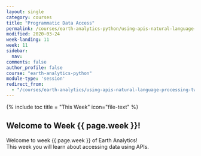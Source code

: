 ```yaml
---
layout: single
category: courses
title: "Programmatic Data Access"
permalink: /courses/earth-analytics-python/using-apis-natural-language-processing-twitter/
modified: 2020-03-24
week-landing: 11
week: 11
sidebar:
  nav:
comments: false
author_profile: false
course: "earth-analytics-python"
module-type: 'session'
redirect_from:
  - "/courses/earth-analytics/using-apis-natural-language-processing-twitter/" 
---
```

{% include toc title = "This Week" icon="file-text" %}

<div class="notice--info" markdown="1">

## <i class="fa fa-ship" aria-hidden="true"></i> Welcome to Week {{ page.week }}!

Welcome to week {{ page.week }} of Earth Analytics!  
This week you will learn about accessing data using APIs. 

<!--
To follow along with the class, please be sure to download the data below.
Save the data in your `earth-analytics/data/week_12` directory.

[<i class="fa fa-download" aria-hidden="true"></i> Download Week 12 Data (~80 MB)](https://ndownloader.figshare.com/files/9751453?private_link=92e248fddafa3af15b98){:data-proofer-ignore='' .btn }
-->
</div>


